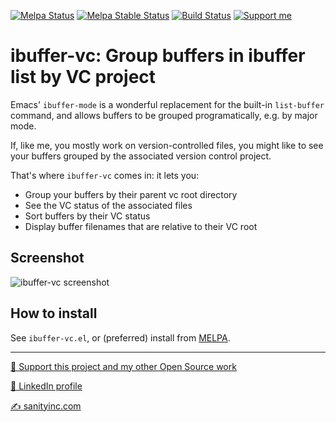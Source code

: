 [![Melpa Status](http://melpa.org/packages/ibuffer-vc-badge.svg)](http://melpa.org/#/ibuffer-vc)
[![Melpa Stable Status](http://stable.melpa.org/packages/ibuffer-vc-badge.svg)](http://stable.melpa.org/#/ibuffer-vc)
[![Build Status](https://github.com/purcell/ibuffer-vc/actions/workflows/test.yml/badge.svg)](https://github.com/purcell/ibuffer-vc/actions/workflows/test.yml)
<a href="https://www.patreon.com/sanityinc"><img alt="Support me" src="https://img.shields.io/badge/Support%20Me-%F0%9F%92%97-ff69b4.svg"></a>

# ibuffer-vc: Group buffers in ibuffer list by VC project #

Emacs' `ibuffer-mode` is a wonderful replacement for the built-in
`list-buffer` command, and allows buffers to be grouped
programatically, e.g. by major mode.

If, like me, you mostly work on version-controlled files, you might
like to see your buffers grouped by the associated version control
project.

That's where `ibuffer-vc` comes in: it lets you:

* Group your buffers by their parent vc root directory
* See the VC status of the associated files
* Sort buffers by their VC status
* Display buffer filenames that are relative to their VC root

## Screenshot ##

![ibuffer-vc screenshot](http://i.imgur.com/RUYRJ.png)

## How to install ##

See `ibuffer-vc.el`, or (preferred) install from [MELPA][MELPA].


[MELPA]: http://melpa.org "MELPA"


<hr>


[💝 Support this project and my other Open Source work](https://www.patreon.com/sanityinc)

[💼 LinkedIn profile](https://uk.linkedin.com/in/stevepurcell)

[✍ sanityinc.com](http://www.sanityinc.com/)
